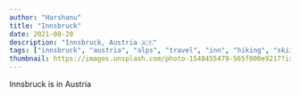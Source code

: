 ```yaml
---
author: "Harshanu"
title: "Innsbruck"
date: 2021-08-20
description: "Innsbruck, Austria 🇦🇹"
tags: ["innsbruck", "austria", "alps", "travel", "inn", "hiking", "skiing"]
thumbnail: https://images.unsplash.com/photo-1548455479-565f000e9217?ixlib=rb-1.2.1&ixid=MnwxMjA3fDB8MHxwaG90by1wYWdlfHx8fGVufDB8fHx8&auto=format&fit=crop&w=687&q=80
---
```


Innsbruck is in Austria